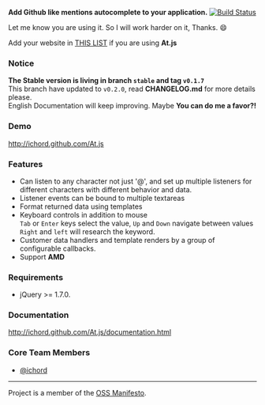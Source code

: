 
**Add Github like mentions autocomplete to your application.** [![Build Status](https://travis-ci.org/ichord/At.js.png)](https://travis-ci.org/ichord/At.js)

Let me know you are using it. So I will work harder on it, Thanks. :smile:

Add your website in [THIS LIST](https://github.com/ichord/At.js/wiki/Sites) if you are using **At.js**


### Notice

**The Stable version is living in branch `stable` and tag `v0.1.7`**  
This branch have updated to `v0.2.0`, read **CHANGELOG.md** for more details please.  
English Documentation will keep improving. Maybe **You can do me a favor?!**


### Demo

http://ichord.github.com/At.js


### Features

* Can listen to any character
    not just '@', and set up multiple listeners for different characters with different behavior and data.
* Listener events can be bound to multiple textareas
* Format returned data using templates
* Keyboard controls in addition to mouse  
    `Tab` or `Enter` keys select the value, `Up` and `Down` navigate between values  
    `Right` and `left` will research the keyword.  
* Customer data handlers and template renders by a group of configurable callbacks.
* Support **AMD**


### Requirements
* jQuery >= 1.7.0.

### Documentation

http://ichord.github.com/At.js/documentation.html


### Core Team Members

* [@ichord](https://github.com/ichord)


---
Project is a member of the [OSS Manifesto](http://ossmanifesto.org/).
